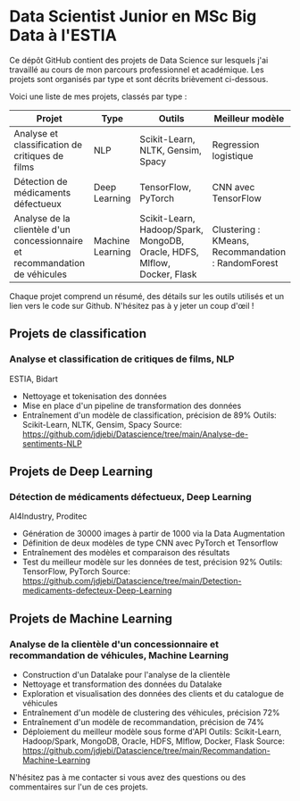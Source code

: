 # Data Scientist Junior en MSc Big Data à l'ESTIA

Ce dépôt GitHub contient des projets de Data Science sur lesquels j'ai travaillé au cours de mon parcours professionnel et académique. Les projets sont organisés par type et sont décrits brièvement ci-dessous. 

Voici une liste de mes projets, classés par type :

| Projet | Type | Outils | Meilleur modèle | Précision |
| ------ | ---- | ------ | ---------------| --------- |
| Analyse et classification de critiques de films | NLP | Scikit-Learn, NLTK, Gensim, Spacy | Regression logistique | 89% |
| Détection de médicaments défectueux | Deep Learning | TensorFlow, PyTorch | CNN avec TensorFlow | 92% |
| Analyse de la clientèle d'un concessionnaire et recommandation de véhicules | Machine Learning | Scikit-Learn, Hadoop/Spark, MongoDB, Oracle, HDFS, Mlflow, Docker, Flask | Clustering : KMeans, Recommandation : RandomForest | Clustering : 72%, Recommandation : 74%  |

Chaque projet comprend un résumé, des détails sur les outils utilisés et un lien vers le code sur Github. N'hésitez pas à y jeter un coup d'œil !

## Projets de classification

### Analyse et classification de critiques de films, NLP
ESTIA, Bidart
- Nettoyage et tokenisation des données
- Mise en place d'un pipeline de transformation des données
- Entraînement d'un modèle de classification, précision de 89%
Outils: Scikit-Learn, NLTK, Gensim, Spacy
Source: https://github.com/jdjebi/Datascience/tree/main/Analyse-de-sentiments-NLP

## Projets de Deep Learning

### Détection de médicaments défectueux, Deep Learning
AI4Industry, Proditec
- Génération de 30000 images à partir de 1000 via la Data Augmentation
- Définition de deux modèles de type CNN avec PyTorch et Tensorflow
- Entraînement des modèles et comparaison des résultats
- Test du meilleur modèle sur les données de test, précision 92%
Outils: TensorFlow, PyTorch
Source: https://github.com/jdjebi/Datascience/tree/main/Detection-medicaments-defecteux-Deep-Learning

## Projets de Machine Learning

### Analyse de la clientèle d'un concessionnaire et recommandation de véhicules, Machine Learning
- Construction d'un Datalake pour l'analyse de la clientèle
- Nettoyage et transformation des données du Datalake
- Exploration et visualisation des données des clients et du catalogue de véhicules
- Entraînement d'un modèle de clustering des véhicules, précision 72%
- Entraînement d'un modèle de recommandation, précision de 74%
- Déploiement du meilleur modèle sous forme d'API
Outils: Scikit-Learn, Hadoop/Spark, MongoDB, Oracle, HDFS, Mlflow, Docker, Flask
Source: https://github.com/jdjebi/Datascience/tree/main/Recommandation-Machine-Learning

N'hésitez pas à me contacter si vous avez des questions ou des commentaires sur l'un de ces projets. 
